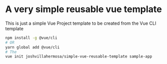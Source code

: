 A very simple reusable vue template
===
This is just a simple Vue Project template to be created from the Vue CLI template

```bash
npm install -g @vue/cli
# OR
yarn global add @vue/cli
# The
vue init joshvillahermosa/simple-vue-reusable-template sample-app
```
